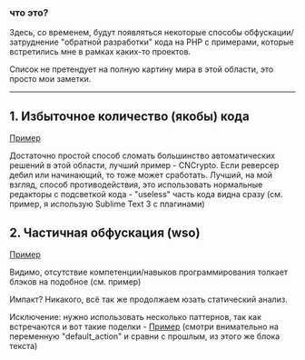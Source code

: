 ### что это? 

Здесь, со временем, будут появляться некоторые способы обфускации/затруднение "обратной разработки" кода на PHP с примерами, которые встретились мне в рамках каких-то проектов.

Список не претендует на полную картину мира в этой области, это просто мои заметки.

---

##  1. Избыточное количество (якобы) кода

[Пример](images/php_obf_1.png)

Достаточно простой способ сломать большинство автоматических решений в этой области, лучший пример - CNCrypto. Если реверсер дебил или начинающий, то тоже может сработать. Лучший, на мой взгляд, способ противодействия, это использовать нормальные редакторы с подсветкой кода - "useless" часть кода видна сразу (см. пример, я использую Sublime Text 3 с плагинами)



## 2. Частичная обфускация (wso)

[Пример](images/php_obf_2.png)

Видимо, отсутствие компетенции/навыков программирования толкает блэков на подобное (см. пример)

Импакт? Никакого, всё так же продолжаем юзать статический анализ.

Исключение: нужно использовать несколько паттернов, так как встречаются и вот такие поделки - [Пример](images/php_obf_2_2.png) (смотри внимательно на переменную "default_action" и сравни с прошлым, из этого же блока текста)